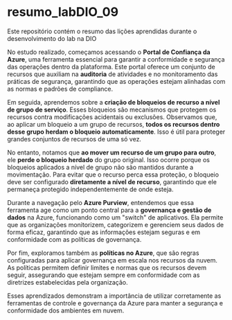 # resumo_labDIO_09
Este repositório contém o resumo das lições aprendidas durante o desenvolvimento do lab na DIO

No estudo realizado, começamos acessando o **Portal de Confiança da Azure**, uma ferramenta essencial para garantir a conformidade e segurança das operações dentro da plataforma. Este portal oferece um conjunto de recursos que auxiliam na **auditoria** de atividades e no monitoramento das práticas de segurança, garantindo que as operações estejam alinhadas com as normas e padrões de compliance.

Em seguida, aprendemos sobre a **criação de bloqueios de recurso a nível de grupo de serviço**. Esses bloqueios são mecanismos que protegem os recursos contra modificações acidentais ou exclusões. Observamos que, ao aplicar um bloqueio a um grupo de recursos, **todos os recursos dentro desse grupo herdam o bloqueio automaticamente**. Isso é útil para proteger grandes conjuntos de recursos de uma só vez.

No entanto, notamos que **ao mover um recurso de um grupo para outro**, ele **perde o bloqueio herdado** do grupo original. Isso ocorre porque os bloqueios aplicados a nível de grupo não são mantidos durante a movimentação. Para evitar que o recurso perca essa proteção, o bloqueio deve ser configurado **diretamente a nível de recurso**, garantindo que ele permaneça protegido independentemente de onde esteja.

Durante a navegação pelo **Azure Purview**, entendemos que essa ferramenta age como um ponto central para a **governança e gestão de dados** na Azure, funcionando como um "switch" de aplicativos. Ela permite que as organizações monitorizem, categorizem e gerenciem seus dados de forma eficaz, garantindo que as informações estejam seguras e em conformidade com as políticas de governança.

Por fim, exploramos também as **políticas no Azure**, que são regras configuradas para aplicar governança em escala nos recursos da nuvem. As políticas permitem definir limites e normas que os recursos devem seguir, assegurando que estejam sempre em conformidade com as diretrizes estabelecidas pela organização.

Esses aprendizados demonstram a importância de utilizar corretamente as ferramentas de controle e governança da Azure para manter a segurança e conformidade dos ambientes em nuvem.
